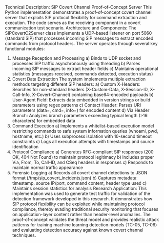 Technical Description: SIP Covert Channel Proof-of-Concept Server
This Python implementation demonstrates a proof-of-concept covert channel server that exploits SIP protocol flexibility for command extraction and execution. The code serves as the receiving component in a covert communication test scenario.
Architecture and Components:
The SIPCovertC2Server class implements a UDP-based listener on port 5060 (standard SIP) that processes incoming SIP messages to extract encoded commands from protocol headers. The server operates through several key functional modules:
1. Message Reception and Processing
a)	Binds to UDP socket and processes SIP traffic asynchronously using threading
b)	Parses incoming SIP messages to extract header fields
c)	Maintains operational statistics (messages received, commands detected, execution status)
2. Covert Data Extraction 
The system implements multiple extraction methods targeting different SIP headers:
a)	Custom X-Headers: Searches for non-standard headers (X-Custom-Data, X-Session-ID, X-Call-Info, X-Covert-Channel) containing base64-encoded payloads
b)	User-Agent Field: Extracts data embedded in version strings or build parameters using regex patterns
c)	Contact Header: Parses URI parameters (data=, cmd=, info=) for encoded content
d)	Via Header Branch: Analyzes branch parameters exceeding typical length (>16 characters) for embedded data
3. Command Execution
a)	Implements a whitelist-based execution model restricting commands to safe system information queries (whoami, pwd, hostname, etc.)
b)	Uses subprocess isolation with 10-second timeout constraints
c)	Logs all execution attempts with timestamps and source identification
4. Protocol Compliance
a)	Generates RFC-compliant SIP responses (200 OK, 404 Not Found) to maintain protocol legitimacy
b)	Includes proper Via, From, To, Call-ID, and CSeq headers in responses
c)	Responds to maintain normal traffic appearance
5. Forensic Logging
a)	Records all covert channel detections to JSON format (/tmp/sip_covert_incidents.json)
b)	Captures metadata: timestamp, source IP/port, command content, header type used
c)	Maintains session statistics for analysis
Research Application:
This implementation was used to generate test traffic for validation of the detection framework developed in this research. It demonstrates how SIP protocol flexibility can be exploited while maintaining protocol compliance, thereby evading traditional security monitoring that focuses on application-layer content rather than header-level anomalies.
The proof-of-concept validates the threat model and provides realistic attack patterns for training machine learning detection models (TC-05, TC-06) and evaluating detection accuracy against known covert channel techniques.

